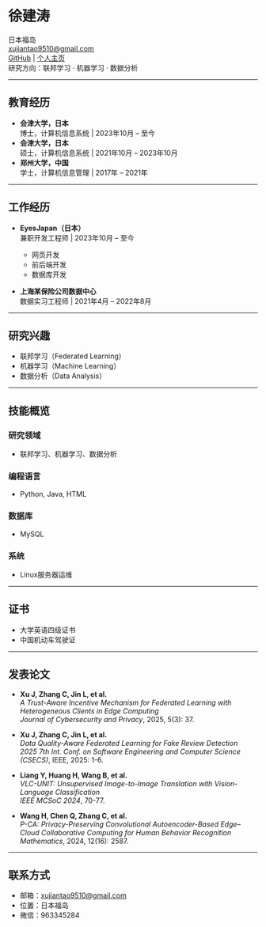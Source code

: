 # 徐建涛

日本福岛  
xujiantao9510@gmail.com  
[GitHub](https://github.com/xu-jiantao) | [个人主页](https://xu-jiantao.github.io)  
研究方向：联邦学习 · 机器学习 · 数据分析  

---

##  教育经历

- **会津大学，日本**  
  博士，计算机信息系统 | 2023年10月 – 至今  
- **会津大学，日本**  
  硕士，计算机信息系统 | 2021年10月 – 2023年10月  
- **郑州大学，中国**  
  学士，计算机信息管理 | 2017年 – 2021年  

---

##  工作经历

- **EyesJapan（日本）**  
  兼职开发工程师 | 2023年10月 – 至今  
  - 网页开发  
  - 前后端开发  
  - 数据库开发  

- **上海某保险公司数据中心**  
  数据实习工程师 | 2021年4月 – 2022年8月  

---

##  研究兴趣

- 联邦学习（Federated Learning）  
- 机器学习（Machine Learning）  
- 数据分析（Data Analysis）  

---

##  技能概览

###  研究领域
- 联邦学习、机器学习、数据分析

###  编程语言
- Python, Java, HTML

###  数据库
- MySQL

###  系统
- Linux服务器运维  

---

##  证书

- 大学英语四级证书  
- 中国机动车驾驶证  

---

##  发表论文

- **Xu J, Zhang C, Jin L, et al.**  
  *A Trust-Aware Incentive Mechanism for Federated Learning with Heterogeneous Clients in Edge Computing*  
  *Journal of Cybersecurity and Privacy*, 2025, 5(3): 37.

- **Xu J, Zhang C, Jin L, et al.**  
  *Data Quality-Aware Federated Learning for Fake Review Detection*  
  *2025 7th Int. Conf. on Software Engineering and Computer Science (CSECS)*, IEEE, 2025: 1-6.

- **Liang Y, Huang H, Wang B, et al.**  
  *VLC-UNIT: Unsupervised Image-to-Image Translation with Vision-Language Classification*  
  *IEEE MCSoC 2024*, 70-77.

- **Wang H, Chen Q, Zhang C, et al.**  
  *P-CA: Privacy-Preserving Convolutional Autoencoder-Based Edge–Cloud Collaborative Computing for Human Behavior Recognition*  
  *Mathematics*, 2024, 12(16): 2587.

---

## 联系方式

-  邮箱：xujiantao9510@gmail.com  
-  位置：日本福岛  
-  微信：963345284  

